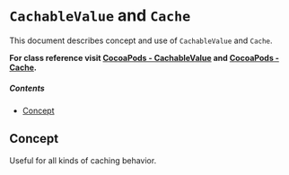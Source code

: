 # `CachableValue` and `Cache`
This document describes concept and use of `CachableValue` and `Cache`.

**For class reference visit [CocoaPods - CachableValue](http://cocoadocs.org/docsets/AsyncNinja/1.0.0-beta2/Classes/CachableValue.html) and [CocoaPods - Cache](http://cocoadocs.org/docsets/AsyncNinja/1.0.0-beta2/Classes/Cache.html).** 

##### Contents
* [Concept](#concept)

## Concept


<TODO>

Useful for all kinds of caching behavior.

